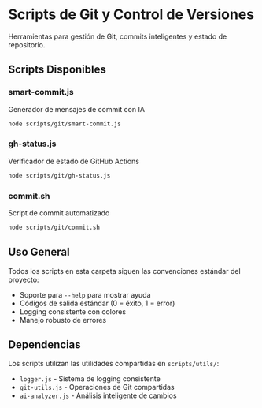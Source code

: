 # Scripts de Git y Control de Versiones

Herramientas para gestión de Git, commits inteligentes y estado de repositorio.

## Scripts Disponibles

### smart-commit.js
Generador de mensajes de commit con IA

```bash
node scripts/git/smart-commit.js
```

### gh-status.js
Verificador de estado de GitHub Actions

```bash
node scripts/git/gh-status.js
```

### commit.sh
Script de commit automatizado

```bash
node scripts/git/commit.sh
```

## Uso General

Todos los scripts en esta carpeta siguen las convenciones estándar del proyecto:
- Soporte para `--help` para mostrar ayuda
- Códigos de salida estándar (0 = éxito, 1 = error)
- Logging consistente con colores
- Manejo robusto de errores

## Dependencias

Los scripts utilizan las utilidades compartidas en `scripts/utils/`:
- `logger.js` - Sistema de logging consistente
- `git-utils.js` - Operaciones de Git compartidas
- `ai-analyzer.js` - Análisis inteligente de cambios
